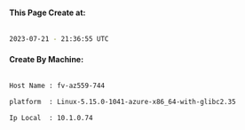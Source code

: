 
   
#### This Page Create at:

```bash

2023-07-21 - 21:36:55 UTC

```

#### Create By Machine:

```bash

Host Name : fv-az559-744

platform  : Linux-5.15.0-1041-azure-x86_64-with-glibc2.35

Ip Local  : 10.1.0.74

```

